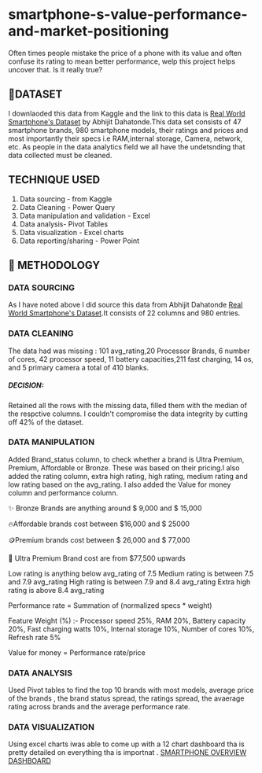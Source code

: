 # smartphone-s-value-performance-and-market-positioning
Often times people mistake the price of a phone with its value and often confuse its rating to mean better performance, welp this project helps uncover that. Is it really true?
## 📂DATASET
I downlaoded this data from Kaggle and the link to this data is [Real World Smartphone's Dataset](https://www.kaggle.com/datasets/abhijitdahatonde/real-world-smartphones-dataset) by Abhijit Dahatonde.This data set consists of 47 smartphone brands, 980 smartphone models, their ratings and prices and most importantly their specs i.e RAM,internal storage, Camera, network, etc. As people in the data analytics field we all have the undetsnding that data collected must be cleaned.

## TECHNIQUE USED
1. Data sourcing - from Kaggle
2. Data Cleaning - Power Query
3. Data manipulation and validation - Excel
4. Data analysis- Pivot Tables
5. Data visualization - Excel charts
6. Data reporting/sharing - Power Point

## 🔨 METHODOLOGY
### DATA SOURCING
As I have noted above I did source this data from Abhijit Dahatonde [Real World Smartphone's Dataset](https://www.kaggle.com/datasets/abhijitdahatonde/real-world-smartphones-dataset).It consists of 22 columns and 980 entries.

### DATA CLEANING
The data had was missing : 101 avg_rating,20 Processor Brands, 6 number of cores, 42 processor speed, 11 battery capacities,211 fast charging, 14 os, and 5 primary camera a total of 410 blanks. 

##### DECISION: 
Retained all the rows with the missing data, filled them with the median of the respctive columns. I couldn't compromise the data integrity by cutting off 42% of the dataset.

### DATA MANIPULATION
Added Brand_status column, to check whether a brand is Ultra Premium, Premium, Affordable or Bronze. These was based on their pricing.I also added the rating column, extra high rating, high rating, medium rating and low rating based on the avg_rating. I also added the Value for money column and performance column.

✨ Bronze Brands are anything around $ 9,000 and $ 15,000

🔥Affordable brands cost between $16,000 and $ 25000

🪙Premium brands cost between $ 26,000 and $ 77,000 

💎 Ultra Premium Brand cost are from $77,500 upwards 

Low rating is anything below avg_rating of 7.5
Medium rating is between 7.5 and 7.9 avg_rating
High rating is between 7.9 and 8.4 avg_rating
Extra high rating is above 8.4 avg_rating

Performance rate = Summation of (normalized specs * weight) 

Feature	Weight (%) :- Processor speed	25%, RAM	20%, Battery capacity	20%, Fast charging watts	10%, Internal storage	10%, Number of cores	10%, Refresh rate	5%

Value for money = Performance rate/price

### DATA ANALYSIS
Used Pivot tables to find the top 10 brands with most models, average price of the brands , the brand status spread, the ratings spread, the avaerage rating across brands and the average performance rate.

### DATA VISUALIZATION
Using excel charts iwas able to come up with a 12 chart dashboard tha is pretty detailed on everything tha is importnat . [SMARTPHONE OVERVIEW DASHBOARD](<img width="3395" height="1372" alt="image" src="https://github.com/user-attachments/assets/c28a6abf-2489-4748-ad7d-ef82a3ceb71b" />)

